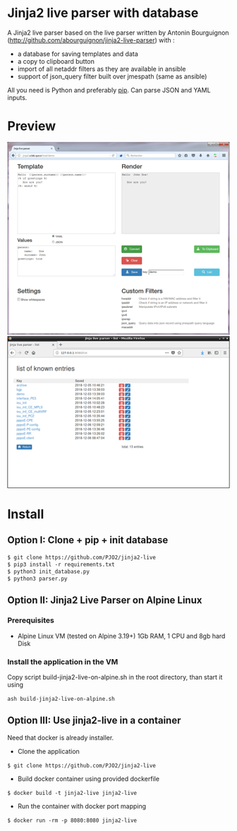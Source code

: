 # Jinja2 live parser with database

A Jinja2 live parser based on the live parser written by Antonin Bourguignon (http://github.com/abourguignon/jinja2-live-parser) with :
- a database for saving templates and data
- a copy to clipboard button
- import of all netaddr filters as they are available in ansible
- support of json_query filter built over jmespath (same as ansible)

All you need is Python and preferably [pip](https://pypi.python.org/pypi/pip). Can parse JSON and YAML inputs.

# Preview

![preview](preview.png)
![preview function list](preview-list.png)


# Install

## Option I:  Clone + pip + init database

    $ git clone https://github.com/PJO2/jinja2-live
    $ pip3 install -r requirements.txt
    $ python3 init_database.py
    $ python3 parser.py

## Option II: Jinja2 Live Parser on Alpine Linux

### Prerequisites
- Alpine Linux VM (tested on Alpine 3.19+)
  1Gb RAM, 1 CPU and 8gb hard Disk

### Install the application in the VM
Copy script build-jinja2-live-on-alpine.sh in the root directory, than start it using

```ash build-jinja2-live-on-alpine.sh```

## Option III: Use jinja2-live in a container

Need that docker is already installer.
- Clone the application

```$ git clone https://github.com/PJO2/jinja2-live```
- Build docker container using provided dockerfile

```$ docker build -t jinja2-live jinja2-live```
- Run the container with docker port mapping

```$ docker run -rm -p 8080:8080 jinja2-live```

